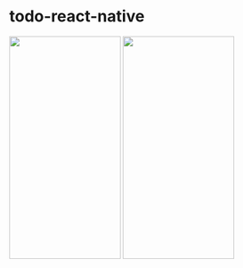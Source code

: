 # todo-react-native
<img src="https://user-images.githubusercontent.com/34070314/132046630-108e7954-9305-47b5-a17d-86360e878511.jpg" height="400px" width="200px"/>
<img src="https://user-images.githubusercontent.com/34070314/132047398-0afad46a-1d88-43ff-bfe8-b44674301036.jpg" height="400px" width="200px"/>


